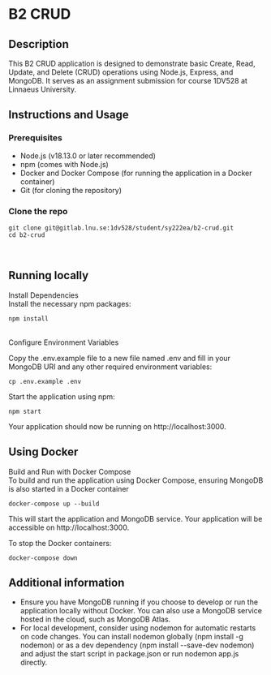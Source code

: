 # B2 CRUD

## Description
This B2 CRUD application is designed to demonstrate basic Create, Read, Update, and Delete (CRUD) operations using Node.js, Express, and MongoDB. It serves as an assignment submission for course 1DV528 at Linnaeus University.


## Instructions and Usage
### Prerequisites
* Node.js (v18.13.0 or later recommended)
* npm (comes with Node.js)
* Docker and Docker Compose (for running the application in a Docker container)
* Git (for cloning the repository)



### Clone the repo 

```
git clone git@gitlab.lnu.se:1dv528/student/sy222ea/b2-crud.git
cd b2-crud
```
<br>

## Running locally 
Install Dependencies<br>
Install the necessary npm packages:
```
npm install
```
<br>
Configure Environment Variables <br>

Copy the .env.example file to a new file named .env and fill in your MongoDB URI and any other required environment variables:


```
cp .env.example .env
```

Start the application using npm:

```
npm start 

```
Your application should now be running on http://localhost:3000.

## Using Docker

Build and Run with Docker Compose<br>
To build and run the application using Docker Compose, ensuring MongoDB is also started in a Docker container

```
docker-compose up --build
```

This will start the application and MongoDB service. Your application will be accessible on http://localhost:3000.

To stop the Docker containers:

```
docker-compose down
```


## Additional information
* Ensure you have MongoDB running if you choose to develop or run the application locally without Docker. You can also use a MongoDB service hosted in the cloud, such as MongoDB Atlas.
* For local development, consider using nodemon for automatic restarts on code changes. You can install nodemon globally (npm install -g nodemon) or as a dev dependency (npm install --save-dev nodemon) and adjust the start script in package.json or run nodemon app.js directly.
